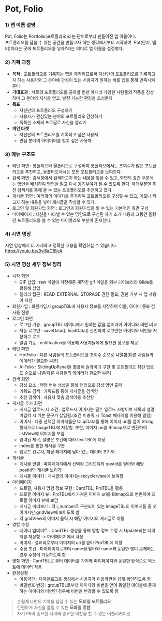 # Pot, Folio

### 1) 앱 이름 설명
Pot, Folio는 Portfolio(포트폴리오)라는 단어로부터 만들어진 앱 이름이다.   
포트폴리오를 담을 수 있는 공간을 만들고자 하는 생각에서부터 시작하여 'Pot(단지, 냄비)이라는 곳에 포트폴리오를 넣자!'라는 의미로 앱 이름을 설정했다.

### 2) 기획 과정
- **목적** : 포트폴리오를 기록하는 앱을 제작하므로써 자신만의 포트폴리오를 기록하고자 하는 사용자와 그 분야에 관심이 있는 사용자가 원하는 바를 앱을 통해 만족시켜준다
- **기대효과** : 서로의 포트폴리오를 공유할 뿐만 아니라 다양한 사람들의 작품을 감상하며 그 분야의 지식을 얻고, 발전 가능한 환경을 조성한다
- **목표**
  + 자신만의 포트폴리오 구성하기  
  + 사용자가 관심있는 분야의 포트폴리오 감상하기   
  + 독특한 소재의 프로필로 자신을 알리기
- **메인 타겟**
  + 자신만의 포트폴리오를 기록하고 싶은 사용자
  + 관심 분야의 아이디어를 얻고 싶은 사용자
  
### 3) 메뉴 구조도
- 메인 화면 : 핫폴리오와 올폴리오로 구성하여 핫폴리오에서는 조회수가 많은 포트폴리오를 추천하고, 올폴리오에서는 모든 포트폴리오를 보여준다.
- 검색 화면 : 검색창에서 검색하고자 하는 내용을 찾을 수 있고, 화면의 중간 부분에는 명언을 배치하여 명언을 읽고 다시 동기부여가 될 수 있도록 한다. 아래부분엔 추천 검색서를 통해 볼 수 있는 포트폴리오를 추천하고 있다.
- 게시글 화면 : 여러개의 이미지를 추가하여 포트폴리오를 구성할 수 있고, 메모나 적고자 하는 내용을 넣어 게시글을 작성할 수 있다.
- 로그인 및 회원가입 화면 : 로그인과 회원가입을 할 수 있는 기본적인 화면 구성
- 마이페이지 : 자신을 나타낼 수 있는 명함으로 구성된 자기 소개 내용과 그동안 올렸던 포트폴리오를 볼 수 있는 마이폴리오 부분이 존재한다.

### 4) 시연 영상
시연 영상에서 더 자세하고 정확한 내용을 확인하실 수 있습니다.
https://youtu.be/9vj6aC8ljeA

### 5) 시연 영상 세부 정보 정리
- 시작 화면 
  + GIF 삽입 : raw 파일에 저장해둔 제작한 gif 파일을 외부 라이브러리 Glide를 활용해 삽입
  + 갤러리 접근 : READ_EXTERNAL_STORAGE 권한 필요, 권한 거부 시 앱 사용이 제한
- 회원가입 : 회원가입시 groupTBL에 사용자 정보를 저장하여 이름, 아이디 중복 검사를 진행
- 로그인 화면
  + 로그인 기능 : groupTBL 데이터에서 원하는 값을 얻어내어 아이디와 비번 비교
  + 자동 로그인 : saveData(), loadData() 선언하여 로그인한 아이디와 비번을 저장하고 로드
  + 알림 기능 : notification을 이용해 사용자들에게 필요한 정보를 제공
- 메인 화면 
  + HotFolio : 다른 사람들의 포트폴리오를 조회수 순으로 나열함(다른 사람들의 데이터가 필요한 부분)
  + AllFolio : SlidingUpPanel을 활용해 슬라이더 구현 및 포트폴리오 최신 업로드 순으로 나열(다른 사람들의 데이터가 필요한 부분)
- 검색 화면 
  + 감성 요소 : 랜덤 변수 생성을 통해 랜덤으로 감성 명언 출력
  + 키워드 검색 : 키워드를 통해 게시글을 검색함
  + 추천 검색어 : 사용자 맞춤 검색어를 추천함
- 게시글 추가 화면
  + 게시글 업로드 시 조건 : 업로드시 이미지는 필수 업로드 사항이며 제목과 설명 미입력 시 기본 문구가 삽입됨.(조건 미충족 시 Toast 메세지를 이용해 알림)
  + 이미지 : 다중 선택된 이미지들은 CLipData를 통해 이미지 uri를 얻어 String형식으로 ImageTBL에 저장함. 또한, 이미지 uri를 Bitmap으로 변환하여 listView에 이미지를 보임
  + 입력된 제목, 설명은 조건에 따라 textTBL에 저장
  + index를 통한 게시글 구분
  + 업로드 완료시, 해당 페이지에 남아 있는 데이터 초기화
- 게시글
  + 게시물 연결 : 마이페이지에서 선택된 그리드뷰의 postId를 받아와 해당 postId의 게시글 보이기
  + 게시물 이미지 : 게시글의 이미지는 recyclerview에 보여짐
- 마이페이지
  + 프로필, 사용자 명함 정보 구현 : CardTBL, ProTBL을 활용
  + 프로필 이미지 뷰 : ProTBL에서 가져온 이미지 uri를 Bitmap으로 변환하여 프로필 이미지 뷰에 보임
  + 게시글 미리보기 : 각 i_number로 구분되어 있는 ImageTBL의 이미지들 중 첫 이미지만 gridView에 보이도록 함
  + 각 gridView의 이미지 클릭 시 해당 이미지의 게시글로 이동
- 명함 수정
  + 데이터 업데이트 : CardTBL 생성을 통해 명함 정보 수정 시 Update되는 데이터를 저장함 -> 마이페이지에서 사용
  + 이미지 : 갤러리로부터 이미지의 uri를 받아 ProTBL에 저장
  + 수정 조건 : 마이페이지로부터 name을 받아와 name과 동일한 행이 존재하는 경우 수정이 가능하도록 함
- 명함 화면 : CardTBL로 부터 데이터를 가져와 마이페이지와 동일한 방식으로 텍스트에 데이터 적용
- 환경설정 
  + 이용약관 : 다이알로그를 생성해서 사용자가 이용약관을 쉽게 확인하도록 함
  + 비밀번호 변경 : groupTBL로부터 아이디와 비번을 얻어 동일한 테이블에 존재하는 아이디와 비번인 경우에 비번을 변경할 수 있도록 함


> 손쉽게 나만의 기록을 남길 수 있는 **모바일 포트폴리오**   
> 간편하게 자신을 알릴 수 있는 **모바일 명함**    
> 자기 PR이 중요한 시대에 중요한 역할을 할 수 있는 어플리케이션  










